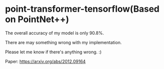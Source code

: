 # point-transformer-tensorflow(Based on PointNet++)
The overall accuracy of my model is only 90.8%.

There are may something wrong with my implementation.

Please let me know if there's anything wrong. :) 

Paper: https://arxiv.org/abs/2012.09164


